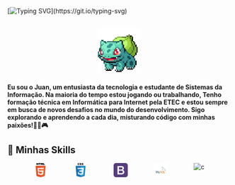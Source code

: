 [![Typing SVG](https://readme-typing-svg.demolab.com?font=Fira+Code&weight=500&size=28&duration=3000&pause=1000&color=F7F7F7&center=true&width=800&lines=%F0%9F%8E%B8+Salve%2C+meu+nome+%C3%A9+Juan!;Seja+bem-vindo(a)+ao+meu+perfil!!)](https://git.io/typing-svg)
##
<div align="center" dir="auto">
  <animated-image data-catalyst="" style="width: 100px;">
    <a target="_blank" rel="noopener noreferrer" href="buba.gif">
      <img width="100px"src="buba.gif" style="max-width: 50%; display: inline-block;" data-target="animated-image.originalImage">
    </a>
    <span class="AnimatedImagePlayer" data-target="animated-image.player" hidden="">
      <a data-target="animated-image.replacedLink" class="AnimatedImagePlayer-images" href="buba.gif" target="_blank">
        <span data-target="animated-image.imageContainer">
          <img data-target="animated-image.replacedImage" alt="Bulbassauro" class="AnimatedImagePlayer-animatedImage" src="buba.gif" style="display: block; opacity: 1;">
        </span>
      </a>
    </span>
  </animated-image>
</div>
</div>


<div align:center; max-width: 20%>
  <h4 text-align:center>Eu sou o Juan, um entusiasta da tecnologia e estudante de Sistemas da Informação. Na maioria do tempo estou jogando ou trabalhando, Tenho formação técnica em Informática para Internet pela ETEC e estou sempre em busca de novos desafios no mundo do desenvolvimento. Sigo explorando e aprendendo a cada dia, misturando código com minhas paixões!🚀🎸🎮</h4>
</div>


## 🚀 Minhas Skills
<div style="display: flex; justify-content: space-evenly;">
  <img height="32" src="https://raw.githubusercontent.com/github/explore/80688e429a7d4ef2fca1e82350fe8e3517d3494d/topics/html/html.png" alt="HTML5"/>
  <img height="32" src="https://raw.githubusercontent.com/github/explore/80688e429a7d4ef2fca1e82350fe8e3517d3494d/topics/css/css.png" alt="CSS"/>
  <img height="32" src="https://raw.githubusercontent.com/github/explore/80688e429a7d4ef2fca1e82350fe8e3517d3494d/topics/bootstrap/bootstrap.png" alt="Bootstrap"/>
  <img height="32" src="https://raw.githubusercontent.com/github/explore/80688e429a7d4ef2fca1e82350fe8e3517d3494d/topics/mysql/mysql.png" alt="MySQL"/>
  <img height="32" src="https://cdn.iconscout.com/icon/free/png-512/c-programming-569564.png" alt="c"/>
</div>
